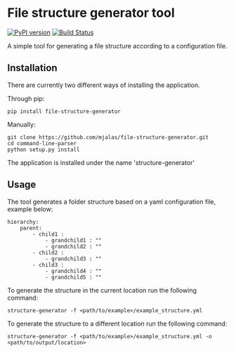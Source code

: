 # File structure generator tool
[![PyPI version](https://badge.fury.io/py/file-structure-generator.svg)](https://badge.fury.io/py/file-structure-generator)
[![Build Status](https://travis-ci.org/mjalas/file-structure-generator.svg?branch=master)](https://travis-ci.org/mjalas/file-structure-generator)

A simple tool for generating a file structure according to a configuration file.

## Installation

There are currently two different ways of installing the application.

Through pip:
```
pip install file-structure-generator
```

Manually:
```
git clone https://github.com/mjalas/file-structure-generator.git
cd command-line-parser
python setup.py install
```

The application is installed under the name 'structure-generator'

## Usage

The tool generates a folder structure based on a yaml configuration file, example below:
```
hierarchy:
    parent:
        - child1 :
            - grandchild1 : ""
            - grandchild2 : ""
        - child2 :
            - grandchild3 : ""
        - child3 :
            - grandchild4 : ""
            - grandchild5 : ""   
```

To generate the structure in the current location run the following command:
```
structure-generator -f <path/to/example>/example_structure.yml
```

To generate the structure to a different location run the following command:
```
structure-generator -f <path/to/example>/example_structure.yml -o <path/to/output/location>
```